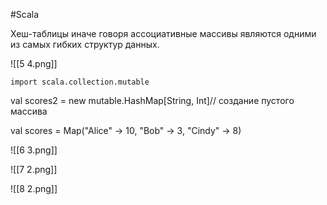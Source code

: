 #Scala 

Хеш-таблицы иначе говоря ассоциативные массивы являются одними из самых гибких структур данных.

![[5 4.png]]

	import scala.collection.mutable

val scores2 = new mutable.HashMap[String, Int]// создание пустого массива

val scores = Map("Alice" -> 10, "Bob" -> 3, "Cindy" -> 8)


![[6 3.png]]

![[7 2.png]]

![[8 2.png]]